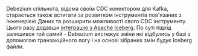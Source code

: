 Debezium спільнота, відома своїм CDC конектором для Kafka, старається також встигати за розвитком інструментів пов'язаних з Інженерією Даних та розширити можливості свого CDC інструменту. Цього разу додавши [інтеграцію з Apache Iceberg](https://debezium.io/blog/2021/10/20/using-debezium-create-data-lake-with-apache-iceberg/). По суті підхід залишився той самий - Debezium вистежує зміни які відбулись у базі з допомогою транзакційного логу і на основі зібраних змін будує Iceberg файли.